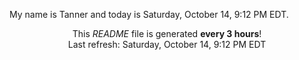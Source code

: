 My name is Tanner and today is Saturday, October 14, 9:12 PM EDT.

<p align="center">This <i>README</i> file is generated <b>every 3 hours</b>!</br>Last refresh: Saturday, October 14, 9:12 PM EDT<br /></p>
